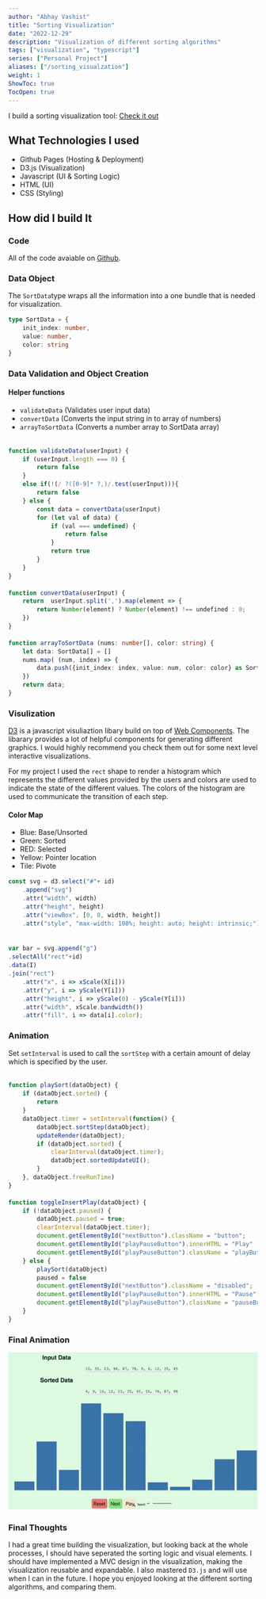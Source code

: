 ```yaml
---
author: "Abhay Vashist"
title: "Sorting Visualization"
date: "2022-12-29"
description: "Visualization of different sorting algorithms"
tags: ["visualization", "typescript"]
series: ["Personal Project"]
aliases: ["/sorting_visualzation"]
weight: 1
ShowToc: true
TocOpen: true
---
```


I build a sorting visualization tool: [Check it out](https://avashist1998.github.io/sortingVisualization/)

## What Technologies I used
- Github Pages (Hosting & Deployment) 
- D3.js (Visualization)
- Javascript (UI & Sorting Logic)
- HTML (UI)
- CSS (Styling)

## How did I build It

### Code

All of the code avaiable on [Github](https://github.com/Avashist1998/sortingVisualization).



### Data Object
The `SortData`type wraps all the information into a one bundle that is needed for visualization.

```typescript
type SortData = {
    init_index: number,
    value: number,
    color: string
}
```

### Data Validation and Object Creation
#### Helper functions
- `validateData` (Validates user input data)
- `convertData` (Converts the input string in to array of numbers)
- `arrayToSortData` (Converts a number array to SortData array)

```typescript

function validateData(userInput) {
    if (userInput.length === 0) {
        return false
    } 
    else if(!(/ ?([0-9]* ?,)/.test(userInput))){
        return false
    } else {
        const data = convertData(userInput)
        for (let val of data) {
            if (val === undefined) {
                return false
            }
            return true
        }
    }
}

function convertData(userInput) {
    return  userInput.split(',').map(element => {
        return Number(element) ? Number(element) !== undefined : 0;
    })
}

function arrayToSortData (nums: number[], color: string) {
    let data: SortData[] = []
    nums.map( (num, index) => {
        data.push({init_index: index, value: num, color: color} as SortData);
    })
    return data;
}

```

### Visulization 

[D3](https://d3js.org) is a javascript visuliaztion libary build on top of [Web Components](https://developer.mozilla.org/en-US/docs/Web/API/Web_components). The libarary provides a lot of helpful components for generating different graphics.
I would highly recommend you check them out for some next level interactive visualizations.

For my project I used the `rect` shape to render a histogram which represents the different values provided by the users and colors are used to indicate the state of the different values. The colors of the histogram are used to communicate the transition of each step.



#### Color Map
- Blue: Base/Unsorted
- Green: Sorted
- RED: Selected
- Yellow: Pointer location
- Tile: Pivote

```javascript
const svg = d3.select("#"+ id)
    .append("svg")
    .attr("width", width)
    .attr("height", height)
    .attr("viewBox", [0, 0, width, height])
    .attr("style", "max-width: 100%; height: auto; height: intrinsic;");


var bar = svg.append("g")
.selectAll("rect"+id)
.data(I)
.join("rect")
    .attr("x", i => xScale(X[i]))
    .attr("y", i => yScale(Y[i]))
    .attr("height", i => yScale(0) - yScale(Y[i]))
    .attr("width", xScale.bandwidth())
    .attr("fill", i => data[i].color);
```

### Animation

Set `setInterval` is used to call the `sortStep` with a certain amount of delay which is specified by the user.

```javascript

function playSort(dataObject) {
    if (dataObject.sorted) {
        return 
    }
    dataObject.timer = setInterval(function() {
        dataObject.sortStep(dataObject);
        updateRender(dataObject);
        if (dataObject.sorted) {
            clearInterval(dataObject.timer);
            dataObject.sortedUpdateUI();
        }
    }, dataObject.freeRunTime)
}

function toggleInsertPlay(dataObject) {
    if (!dataObject.paused) {
        dataObject.paused = true;
        clearInterval(dataObject.timer);
        document.getElementById("nextButton").className = "button";
        document.getElementById("playPauseButton").innerHTML = "Play"
        document.getElementById("playPauseButton").className = "playButton"
    } else {
        playSort(dataObject)
        paused = false
        document.getElementById("nextButton").className = "disabled";
        document.getElementById("playPauseButton").innerHTML = "Pause"
        document.getElementById("playPauseButton").className = "pauseButton"
    }
}
```

### Final Animation
![](https://raw.githubusercontent.com/Avashist1998/Avashist1998.github.io/main/static/images/insert_sort.gif)


### Final Thoughts

I had a great time building the visualization, but looking back at the whole processes, I should have seperated the sorting logic and visual elements. I should have implemented a MVC design in the visualization, making the visualization reusable and expandable. I also mastered `D3.js` and will use when I can in the future. I hope you enjoyed looking at the different sorting algorithms, and comparing them.